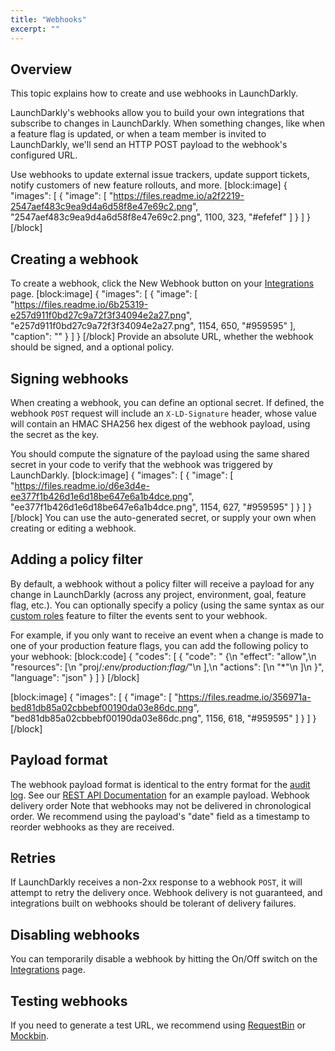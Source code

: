 ```yaml
---
title: "Webhooks"
excerpt: ""
---
```

## Overview
This topic explains how to create and use webhooks in LaunchDarkly. 

LaunchDarkly's webhooks allow you to build your own integrations that subscribe to changes in LaunchDarkly. When something changes, like when a feature flag is updated, or when a team member is invited to LaunchDarkly, we'll send an HTTP POST payload to the webhook's configured URL. 

Use webhooks to update external issue trackers, update support tickets, notify customers of new feature rollouts, and more.
[block:image]
{
  "images": [
    {
      "image": [
        "https://files.readme.io/a2f2219-2547aef483c9ea9d4a6d58f8e47e69c2.png",
        "2547aef483c9ea9d4a6d58f8e47e69c2.png",
        1100,
        323,
        "#efefef"
      ]
    }
  ]
}
[/block]

## Creating a webhook
To create a webhook, click the New Webhook button on your [Integrations](https://app.launchdarkly.com/integrations) page. 
[block:image]
{
  "images": [
    {
      "image": [
        "https://files.readme.io/6b25319-e257d911f0bd27c9a72f3f34094e2a27.png",
        "e257d911f0bd27c9a72f3f34094e2a27.png",
        1154,
        650,
        "#959595"
      ],
      "caption": ""
    }
  ]
}
[/block]
Provide an absolute URL, whether the webhook should be signed, and a optional policy.
## Signing webhooks
When creating a webhook, you can define an optional secret. If defined, the webhook `POST` request will include an `X-LD-Signature` header, whose value will contain an HMAC SHA256 hex digest of the webhook payload, using the secret as the key.

You should compute the signature of the payload using the same shared secret in your code to verify that the webhook was triggered by LaunchDarkly.
[block:image]
{
  "images": [
    {
      "image": [
        "https://files.readme.io/d6e3d4e-ee377f1b426d1e6d18be647e6a1b4dce.png",
        "ee377f1b426d1e6d18be647e6a1b4dce.png",
        1154,
        627,
        "#959595"
      ]
    }
  ]
}
[/block]
You can use the auto-generated secret, or supply your own when creating or editing a webhook.
## Adding a policy filter
By default, a webhook without a policy filter will receive a payload for any change in LaunchDarkly (across any project, environment, goal, feature flag, etc.). You can optionally specify a policy (using the same syntax as our [custom roles](./custom-roles) feature to filter the events sent to your webhook.

For example, if you only want to receive an event when a change is made to one of your production feature flags, you can add the following policy to your webhook: 
[block:code]
{
  "codes": [
    {
      "code": "  {\n    \"effect\": \"allow\",\n    \"resources\": [\n      \"proj/*:env/production:flag/*\"\n    ],\n    \"actions\": [\n      \"*\"\n    ]\n  }",
      "language": "json"
    }
  ]
}
[/block]

[block:image]
{
  "images": [
    {
      "image": [
        "https://files.readme.io/356971a-bed81db85a02cbbebf00190da03e86dc.png",
        "bed81db85a02cbbebf00190da03e86dc.png",
        1156,
        618,
        "#959595"
      ]
    }
  ]
}
[/block]

## Payload format
The webhook payload format is identical to the entry format for the [audit log](./the-audit-log). See our [REST API Documentation](https://apidocs.launchdarkly.com/docs/webhooks-overview#payload) for an example payload. 
<Callout intent="info">
<CalloutTitle>Webhook delivery order</CalloutTitle>
   <CalloutDescription>Note that webhooks may not be delivered in chronological order. We recommend using the payload's \"date\" field as a timestamp to reorder webhooks as they are received.</CalloutDescription>
</Callout>

## Retries
If LaunchDarkly receives a non-2xx response to a webhook `POST`, it will attempt to retry the delivery once. Webhook delivery is not guaranteed, and integrations built on webhooks should be tolerant of delivery failures.
## Disabling webhooks
You can temporarily disable a webhook by hitting the On/Off switch on the [Integrations](https://app.launchdarkly.com/integrations) page.
## Testing webhooks
If you need to generate a test URL, we recommend using [RequestBin](https://requestbin.com/) or [Mockbin](http://mockbin.org/).